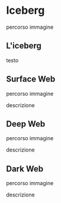 # Iceberg

percorso immagine

## L'iceberg

testo

## Surface Web

percorso immagine

descrizione

## Deep Web

percorso immagine

descrizione

## Dark Web

percorso immagine

descrizione